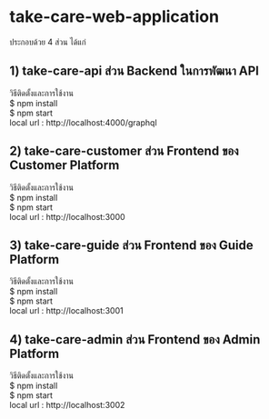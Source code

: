 # take-care-web-application
ประกอบด้วย 4 ส่วน ได้แก่
## 1) take-care-api ส่วน Backend ในการพัฒนา API
วิธีติดตั้งและการใช้งาน</br>
$ npm install</br>
$ npm start</br>
local url : http://localhost:4000/graphql
## 2) take-care-customer ส่วน Frontend ของ Customer Platform
วิธีติดตั้งและการใช้งาน</br>
$ npm install</br>
$ npm start</br>
local url : http://localhost:3000
## 3) take-care-guide ส่วน Frontend ของ Guide Platform
วิธีติดตั้งและการใช้งาน</br>
$ npm install</br>
$ npm start</br>
local url : http://localhost:3001
## 4) take-care-admin ส่วน Frontend ของ Admin Platform
วิธีติดตั้งและการใช้งาน</br>
$ npm install</br>
$ npm start</br>
local url : http://localhost:3002